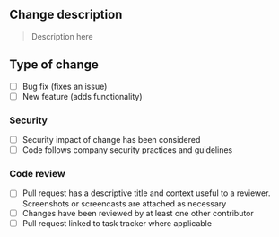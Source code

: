 ## Change description

> Description here

## Type of change
- [ ] Bug fix (fixes an issue)
- [ ] New feature (adds functionality)

### Security

- [ ] Security impact of change has been considered
- [ ] Code follows company security practices and guidelines

### Code review 

- [ ] Pull request has a descriptive title and context useful to a reviewer. Screenshots or screencasts are attached as necessary
- [ ] Changes have been reviewed by at least one other contributor
- [ ] Pull request linked to task tracker where applicable

